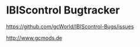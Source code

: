 IBIScontrol Bugtracker
===================

https://github.com/gcWorld/IBIScontrol-Bugs/issues


http://www.gcmods.de
